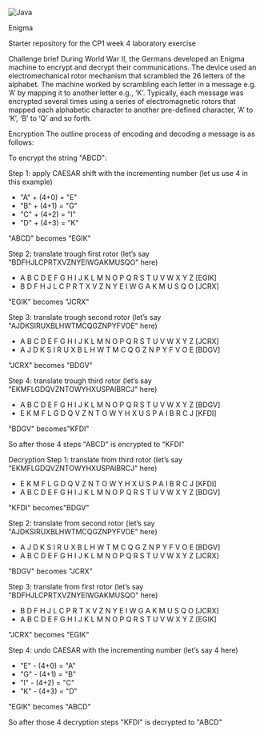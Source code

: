 ![Java](https://img.shields.io/badge/java-%23ED8B00.svg?style=for-the-badge&logo=openjdk&logoColor=white)

Enigma

Starter repository for the CP1 week 4 laboratory exercise

Challenge brief
During World War II, the Germans developed an Enigma machine to encrypt and decrypt their communications. The device used an electromechanical rotor mechanism that scrambled the 26 letters of the alphabet. The machine worked by scrambling each letter in a message e.g. ‘A’ by mapping it to another letter e.g., ‘K’. Typically, each message was encrypted several times using a series of electromagnetic rotors that mapped each alphabetic character to another pre-defined character, ‘A’ to ‘K’, ‘B’ to ‘Q’ and so forth.

Encryption
The outline process of encoding and decoding a message is as follows:

To encrypt the string "ABCD":

Step 1: apply CAESAR shift with the incrementing number (let us use 4 in this example)
* "A" + (4+0) = "E"
* "B" + (4+1) = "G"
* "C" + (4+2) = "I"
* "D" + (4+3) = "K"

"ABCD" becomes "EGIK"

Step 2: translate trough first rotor (let’s say "BDFHJLCPRTXVZNYEIWGAKMUSQO" here)
* A B C D E F G H I J K L M N O P Q R S T U V W X Y Z [EGIK]
* B D F H J L C P R T X V Z N Y E I W G A K M U S Q O [JCRX]

"EGIK" becomes "JCRX"

Step 3: translate trough second rotor (let’s say "AJDKSIRUXBLHWTMCQGZNPYFVOE" here)
* A B C D E F G H I J K L M N O P Q R S T U V W X Y Z [JCRX]
* A J D K S I R U X B L H W T M C Q G Z N P Y F V O E [BDGV]

"JCRX" becomes "BDGV"

Step 4: translate trough third rotor (let’s say "EKMFLGDQVZNTOWYHXUSPAIBRCJ" here)
* A B C D E F G H I J K L M N O P Q R S T U V W X Y Z [BDGV]
* E K M F L G D Q V Z N T O W Y H X U S P A I B R C J [KFDI]

"BDGV" becomes"KFDI"

So after those 4 steps "ABCD" is encrypted to "KFDI"

Decryption
Step 1: translate from third rotor (let’s say "EKMFLGDQVZNTOWYHXUSPAIBRCJ" here)
* E K M F L G D Q V Z N T O W Y H X U S P A I B R C J [KFDI]
* A B C D E F G H I J K L M N O P Q R S T U V W X Y Z [BDGV]

"KFDI" becomes"BDGV"

Step 2: translate from second rotor (let’s say "AJDKSIRUXBLHWTMCQGZNPYFVOE" here)
* A J D K S I R U X B L H W T M C Q G Z N P Y F V O E [BDGV]
* A B C D E F G H I J K L M N O P Q R S T U V W X Y Z [JCRX]

"BDGV" becomes "JCRX"

Step 3: translate from first rotor (let’s say "BDFHJLCPRTXVZNYEIWGAKMUSQO" here)
* B D F H J L C P R T X V Z N Y E I W G A K M U S Q O [JCRX]
* A B C D E F G H I J K L M N O P Q R S T U V W X Y Z [EGIK]

"JCRX" becomes "EGIK"

Step 4: undo CAESAR with the incrementing number (let’s say 4 here)
* "E" - (4+0) = "A"
* "G" - (4+1) = "B"
* "I" - (4+2) = "C"
* "K" - (4+3) = "D"

"EGIK" becomes "ABCD"

So after those 4 decryption steps "KFDI" is decrypted to "ABCD"
